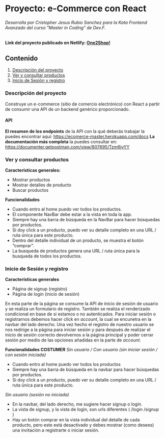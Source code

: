 # Proyecto: e-Commerce con React
###### Desarrolla por Cristopher Jesus Rubio Sanchez para la Kata Frontend Avanzado del curso "Master in Coding" de Dev.F.
#### Link del proyecto publicado en Netlify: [One2Shop!](https://jolly-duckanoo-894e57.netlify.app)

## Contenido

1. [Descripción del proyecto](#descripción-del-proyecto)
2. [Ver y consultar productos](#ver-y-consultar-productos)
3. [Inicio de Sesión y registro](#inicio-de-sesión-y-registro)

### Descripción del proyecto

Construye un e-commerce (sitio de comercio electrónico) con React a partir de consumir una API de un backend genérico proporcionado.

#### API

**El resumen de los endpoints** de la API con la qué deberás trabajar la puedes encontrar aquí:
https://ecomerce-master.herokuapp.com/docs
**La documentación más completa** la puedes consultar en:
https://documenter.getpostman.com/view/807695/Tzm6jvYY

### Ver y consultar productos

**Características generales:**

- Mostrar productos
- Mostrar detalles de producto
- Buscar productos

**Funcionalidades**

- Cuando entro al home puedo ver todos los productos.
- El componente NavBar debe estar a la vista en toda la app.
- Siempre hay una barra de búsqueda en la NavBar para hacer búsquedas por productos.
- Si doy click a un producto, puedo ver su detalle completo en una URL / ruta única para este producto.
- Dentro del detalle individual de un producto, se muestra el botón “comprar”.
- La busqueda de productos genera una URL / ruta única para la busqueda de todos los productos.

### Inicio de Sesión y registro

**Características generales**
- Página de signup (registro)
- Página de login (inicio de sesión)

En esta parte de la página se consume la API de inicio de sesión de usuario y se realiza un formulario de registro. También se realiza el renderizado condicional en base de si estamos o no autenticados.
Para iniciar sesión o registrarnos debemos hacer click en *account*, la cual se encunetra en la navbar del lado derecho. Una vez hecho el registro de nuestro usuario se nos redirige a la página para iniciar sesión y para después de realizar el inicio de sesión correcto devolvernos a la página principal y poder cerrar sesión por medio de las opciones añadidas en la parte de *account*.

**Funcionalidades COSTUMER**
*Sin usuario / Con usuario (sin iniciar sesión / con sesión iniciada)*
- Cuando entro al home puedo ver todos los productos
- Siempre hay una barra de búsqueda en la navbar para hacer búsquedas por productos.
- Si doy click a un producto, puedo ver su detalle completo en una URL / ruta única para este producto.

*Sin usuario (sesión no iniciada)*
- En la navbar, del lado derecho, me sugiere hacer signup o login.
- La vista de signup, y la vista de login, son urls diferentes ( /login /signup )
- Hay un botón comprar en la vista individual del detalle de cada producto, pero este está desactivado y debes mostrar (como desees) una invitación a registrarte o iniciar sesión.